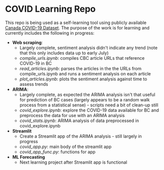 # COVID Learning Repo
This repo is being used as a self-learning tool using publicly available [Canada COVID-19 Dataset](https://open.canada.ca/data/en/dataset/261c32ab-4cfd-4f81-9dea-7b64065690dc).  The purpose of the work is for learning and currently includes the following in progress:
- **Web scraping**:
    - Largely complete, sentiment analysis didn't indicate any trend (note that this only includes data up to early July)
    - *compile_urls.ipynb*: compiles CBC article URLs that reference COVID-19 in BC
    - *read_articles.ipynb*: parses the articles in the the URLs from compile_urls.ipynb and runs a sentiment analysis on each article
    - *plot_articles.ipynb*: plots the sentiment analysis against time to assess trends
- **ARIMA**:
    - Largely complete, as expected the ARIMA analysis isn't that useful for prediction of BC cases (largely appears to be a random walk process from a statistical sense) - scripts need a bit of clean-up still
    - *covid_explore.ipynb*: explore the COVID-19 data available for BC and preprocess the data for use with an ARIMA analysis
    - *covid_stats.ipynb*: ARIMA analysis of data preprocessed in covid_explore.ipynb
- **Streamlit**
    - Create a Streamlit app of the ARIMA analysis - still largely in progress
    - *covid_app.py*: main body of the streamlit app
    - *covid_app_func.py*: functions for app
- **ML Forecasting**
    - Next learning project after Streamlit app is functional


